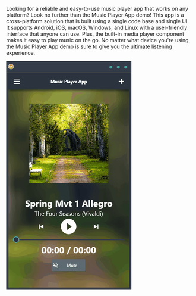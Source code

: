 Looking for a reliable and easy-to-use music player app that works on any platform? Look no further than the Music Player App demo! This app is a cross-platform solution that is built using a single code base and single UI. It supports Android, iOS, macOS, Windows, and Linux with a user-friendly interface that anyone can use. Plus, the built-in media player component makes it easy to play music on the go. No matter what device you're using, the Music Player App demo is sure to give you the ultimate listening experience.

![screenshot](screenshot.gif)
